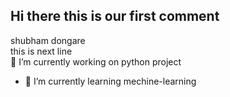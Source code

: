 ## Hi there this is our first comment <br>
shubham dongare<br>
this is next line <br>
🔭 I’m currently working on python project<br>
- 🌱 I’m currently learning mechine-learning 
<!--
**svpcet-code/svpcet-code** is a ✨ _special_ ✨ repository because its `README.md` (this file) appears on your GitHub profile.

Here are some ideas to get you started:

- 🔭 I’m currently working on ...
- 🌱 I’m currently learning ...
- 👯 I’m looking to collaborate on ...
- 🤔 I’m looking for help with ...
- 💬 Ask me about ...
- 📫 How to reach me: ...
- 😄 Pronouns: ...
- ⚡ Fun fact: ...
-->
